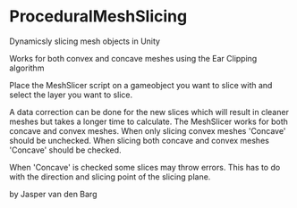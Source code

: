 # ProceduralMeshSlicing
Dynamicsly slicing mesh objects in Unity

Works for both convex and concave meshes using the Ear Clipping algorithm

Place the MeshSlicer script on a gameobject you want to slice with and select the layer you want to slice.

A data correction can be done for the new slices which will result in cleaner meshes but takes a longer time to calculate.
The MeshSlicer works for both concave and convex meshes. When only slicing convex meshes 'Concave' should be unchecked. When slicing both concave and convex meshes 'Concave' should be checked.

When 'Concave' is checked some slices may throw errors. This has to do with the direction and slicing point of the slicing plane.

by Jasper van den Barg

